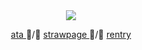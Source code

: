 <div align="center">
  <img src="https://media1.tenor.com/m/SMzJmvASYvoAAAAd/diluc-diluc-genshin-impact.gif">
</div>
<p align="center"> <a href= "https://lluc.atabook.org/"> ata </a> ᲼/᲼ <a href= "https://kataking.straw.page"> strawpage </a> ᲼/᲼ <a href= "https://rentry.co/mihawk-"> rentry </a> </p>
